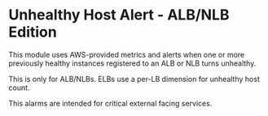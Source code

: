 # Unhealthy Host Alert - ALB/NLB Edition

This module uses AWS-provided metrics and alerts when one or more previously
healthy instances registered to an ALB or NLB turns unhealthy.

This is only for ALB/NLBs.  ELBs use a per-LB dimension for unhealthy host count.

This alarms are intended for critical external facing services.
